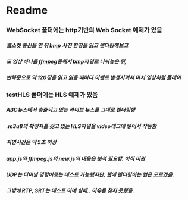 # Readme

### WebSocket 폴더에는 http기반의 Web Socket 예제가 있음

##### 웹소켓 통신을 연 뒤 bmp 사진 한장을 읽고 렌더링해보고

##### 또 영상 하나를 ffmpeg통해서 bmp파일로 나눠놓은 뒤,

##### 반복문으로 약 120장을 읽고 읽을 때마다 이벤트 발생시켜서 마치 영상처럼 플레이

### testHLS 폴더에는 HLS 예제가 있음

##### ABC뉴스에서 송출되고 있는 라이브 뉴스를 그대로 렌더링함

##### .m3u8의 확장자를 갖고 있는 HLS파일을 video태그에 넣어서 작동함

##### 지연시간은 약 5초 이상

##### app.js와 ffmpeg.js와 new.js의 내용은 분석 필요함. 아직 미완

##### UDP는 터미널 명령어로는 테스트 가능했지만, 웹에 렌더링하는 법은 모르겠음.

##### 그밖에 RTP, SRT는 테스트 아예 실패.. 이유를 찾지 못했음.
